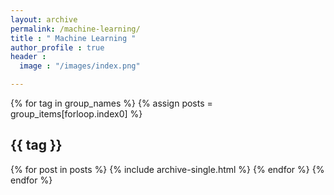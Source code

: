 ```yaml
---
layout: archive
permalink: /machine-learning/
title : " Machine Learning "
author_profile : true
header : 
  image : "/images/index.png"

---
```


{% for tag in group_names %}
  {% assign posts = group_items[forloop.index0] %}
  <h2 id="{{ tag | slugify }}" class="archive__subtitle">{{ tag }}</h2>
  {% for post in posts %}
     {% include archive-single.html %}
  {% endfor %}
{% endfor %}
